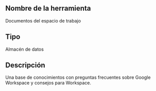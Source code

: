 ## Nombre de la herramienta
Documentos del espacio de trabajo

## Tipo
Almacén de datos

## Descripción
Una base de conocimientos con preguntas frecuentes sobre Google Workspace y consejos para Workspace.

